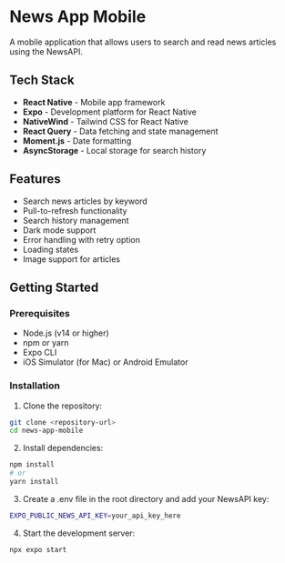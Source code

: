 # News App Mobile

A mobile application that allows users to search and read news articles using the NewsAPI.

## Tech Stack

- **React Native** - Mobile app framework
- **Expo** - Development platform for React Native
- **NativeWind** - Tailwind CSS for React Native
- **React Query** - Data fetching and state management
- **Moment.js** - Date formatting
- **AsyncStorage** - Local storage for search history

## Features

- Search news articles by keyword
- Pull-to-refresh functionality
- Search history management
- Dark mode support
- Error handling with retry option
- Loading states
- Image support for articles

## Getting Started

### Prerequisites

- Node.js (v14 or higher)
- npm or yarn
- Expo CLI
- iOS Simulator (for Mac) or Android Emulator

### Installation

1. Clone the repository:

```bash
git clone <repository-url>
cd news-app-mobile
```

2. Install dependencies:

```bash
npm install
# or
yarn install
```

3. Create a .env file in the root directory and add your NewsAPI key:

```bash
EXPO_PUBLIC_NEWS_API_KEY=your_api_key_here
```
4. Start the development server:
```bash
npx expo start
```
